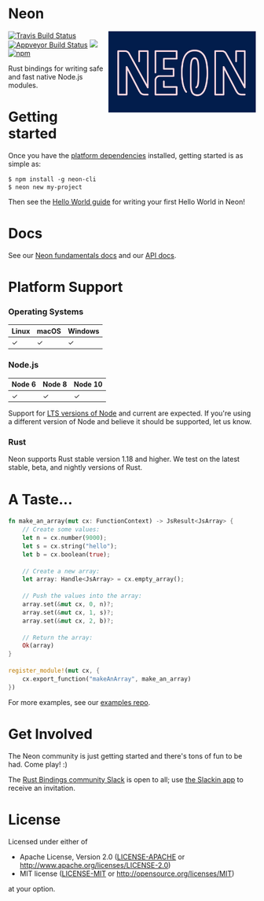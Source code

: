 # Neon

<img align="right" src="neon.jpg" alt="neon" width="300px" />

[![Travis Build Status](https://travis-ci.org/neon-bindings/neon.svg?branch=master)](https://travis-ci.org/neon-bindings/neon)
[![Appveyor Build Status](https://ci.appveyor.com/api/projects/status/github/neon-bindings/neon?branch=master&svg=true)](https://ci.appveyor.com/project/dherman/neon)
[![](http://meritbadge.herokuapp.com/neon)](https://crates.io/crates/neon)
[![npm](https://img.shields.io/npm/v/neon-cli.svg)](https://www.npmjs.com/package/neon-cli)

Rust bindings for writing safe and fast native Node.js modules.

# Getting started

Once you have the [platform dependencies](https://neon-bindings.com/docs/getting-started#install-node-build-tools/) installed, getting started is as simple as:

```
$ npm install -g neon-cli
$ neon new my-project
```

Then see the [Hello World guide](https://neon-bindings.com/docs/hello-world/) for writing your first Hello World in Neon!

# Docs

See our [Neon fundamentals docs](https://neon-bindings.com/docs/primitives) and our [API docs](https://neon-bindings.com/api/neon/).

# Platform Support

### Operating Systems

| Linux  | macOS | Windows |
| ------ | ----- | ------- |
| ✓      | ✓     | ✓       |

### Node.js

| Node 6 | Node 8 | Node 10 |
| ------ | ------ | ------- |
| ✓      | ✓      | ✓       |

Support for [LTS versions of Node](https://github.com/nodejs/LTS#lts-schedule) and current are expected. If you're using a different version of Node and believe it should be supported, let us know.

### Rust

Neon supports Rust stable version 1.18 and higher. We test on the latest stable, beta, and nightly versions of Rust.

# A Taste...

```rust
fn make_an_array(mut cx: FunctionContext) -> JsResult<JsArray> {
    // Create some values:
    let n = cx.number(9000);
    let s = cx.string("hello");
    let b = cx.boolean(true);

    // Create a new array:
    let array: Handle<JsArray> = cx.empty_array();

    // Push the values into the array:
    array.set(&mut cx, 0, n)?;
    array.set(&mut cx, 1, s)?;
    array.set(&mut cx, 2, b)?;

    // Return the array:
    Ok(array)
}

register_module!(mut cx, {
    cx.export_function("makeAnArray", make_an_array)
})
```

For more examples, see our [examples repo](https://github.com/neon-bindings/examples).

# Get Involved

The Neon community is just getting started and there's tons of fun to be had. Come play! :)

The [Rust Bindings community Slack](https://rust-bindings.slack.com) is open to all; use [the Slackin app](https://rust-bindings-slackin.herokuapp.com) to receive an invitation.

# License

Licensed under either of

 * Apache License, Version 2.0 ([LICENSE-APACHE](LICENSE-APACHE) or http://www.apache.org/licenses/LICENSE-2.0)
 * MIT license ([LICENSE-MIT](LICENSE-MIT) or http://opensource.org/licenses/MIT)

at your option.
